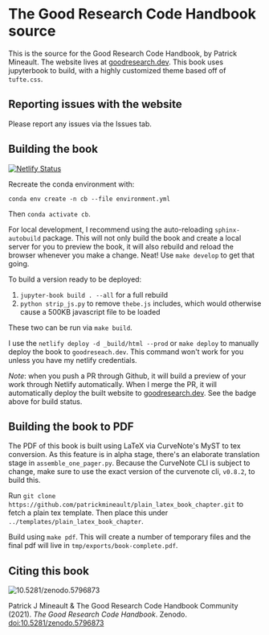 # The Good Research Code Handbook source

This is the source for the Good Research Code Handbook, by Patrick Mineault. The website lives at [goodresearch.dev](https://goodresearch.dev). This book uses jupyterbook to build, with a highly customized theme based off of `tufte.css`.

## Reporting issues with the website

Please report any issues via the Issues tab.

## Building the book

[![Netlify Status](https://api.netlify.com/api/v1/badges/f0bcb2b1-3782-4a4b-8611-94f5412b4f76/deploy-status)](https://app.netlify.com/sites/fervent-carson-5a9d17/deploys)

Recreate the conda environment with:

`conda env create -n cb --file environment.yml`

Then `conda activate cb`.

For local development, I recommend using the auto-reloading `sphinx-autobuild` package. This will not only build the book and create a local server for you to preview the book, it will also rebuild and reload the browser whenever you make a change. Neat! Use `make develop` to get that going.

To build a version ready to be deployed:

1. `jupyter-book build . --all` for a full rebuild
2. `python strip_js.py` to remove `thebe.js` includes, which would otherwise cause a 500KB javascript file to be loaded

These two can be run via `make build`.

I use the `netlify deploy -d _build/html --prod` or `make deploy` to manually deploy the book to `goodreseach.dev`. This command won't work for you unless you have my netlify credentials.

_Note_: when you push a PR through Github, it will build a preview of your work through Netlify automatically. When I merge the PR, it will automatically deploy the built website to [goodresearch.dev](https://goodresearch.dev). See the badge above for build status.

## Building the book to PDF

The PDF of this book is built using LaTeX via CurveNote's MyST to tex conversion. As this feature is in alpha stage, there's an elaborate translation stage in `assemble_one_pager.py`. Because the CurveNote CLI is subject to change, make sure to use the exact version of the curvenote cli, `v0.8.2`, to build this.

Run `git clone https://github.com/patrickmineault/plain_latex_book_chapter.git` to fetch a plain tex template. Then place this under `../templates/plain_latex_book_chapter`.

Build using `make pdf`. This will create a number of temporary files and the final pdf will live in `tmp/exports/book-complete.pdf`.

## Citing this book

<img data-toggle="modal" data-target="[data-modal='10.5281-zenodo.5796873']" src="https://zenodo.org/badge/398390273.svg" alt="10.5281/zenodo.5796873" />

Patrick J Mineault & The Good Research Code Handbook Community (2021). _The Good Research Code Handbook_. Zenodo. [doi:10.5281/zenodo.5796873](https://dx.doi.org/10.5281/zenodo.5796873)
